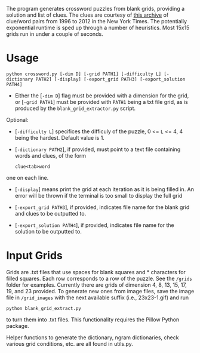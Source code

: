 The program generates crossword puzzles from blank grids, providing a solution and list of clues. The clues are courtesy of [this archive][c] of clue/word pairs from 1996 to 2012 in the New York Times. The potentially exponential runtime is sped up through a number of heuristics. Most 15x15 grids run in under a couple of seconds.

[c]: https://github.com/donohoe/nyt-crossword

# Usage

`python crossword.py [-dim D] [-grid PATH1] [-difficulty L] [-dictionary PATH2] [-display] [-export_grid PATH3] [-export_solution PATH4]`



- Either the [`-dim D`] flag must be provided with a dimension for the grid, or 
[`-grid PATH1`] must be provided with `PATH1` being a txt file grid, as is 
produced by the `blank_grid_extractor.py` script.

Optional:

- [`-difficulty L`] specifices the difficuly of the puzzle, 0 <= `L` <= 4, 4 
being the hardest. Default value is 1.

- [`-dictionary PATH2`], if provided, must point to a text file containing 
words and clues, of the form

    `clue<tab>word`
    
one on each line.

- [`-display`] means print the grid at each iteration as it is being filled in. 
An error will be thrown if the terminal is too small to display the full grid

- [`-export_grid PATH3`], if provided, indicates file name for the blank grid and 
clues to be outputted to.

- [`-export_solution PATH4`], if provided, indicates file name for the solution 
to be outputted to.


# Input Grids
Grids are .txt files that use spaces for blank squares and * characters for filled squares. Each row corresponds to a row of the puzzle. See the `/grids` folder for examples. Currently there are grids of dimension 4, 8, 13, 15, 17, 19, and 23 provided. To generate new ones from image files, save the image file in `/grid_images` with the next available suffix (i.e., 23x23-1.gif) and run 

`python blank_grid_extract.py`

to turn them into .txt files. This functionality requires the Pillow Python package.

Helper functions to generate the dictionary, ngram dictionaries, check various grid conditions, etc. are all found in utils.py.